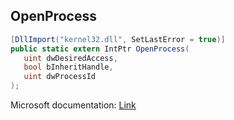 ## OpenProcess

```csharp
[DllImport("kernel32.dll", SetLastError = true)]
public static extern IntPtr OpenProcess(
   uint dwDesiredAccess,
   bool bInheritHandle,
   uint dwProcessId
);
```

Microsoft documentation: [Link](https://docs.microsoft.com/en-us/windows/win32/api/processthreadsapi/nf-processthreadsapi-openprocess)
